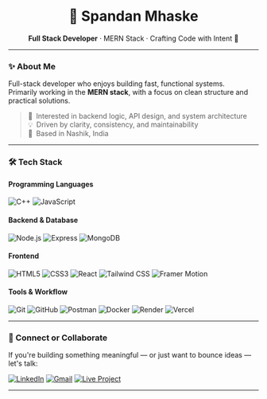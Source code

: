 <!-- GitHub Profile README for Spandan Mhaske -->

<h1 align="center">🎯 Spandan Mhaske</h1>

<p align="center">
  <strong>Full Stack Developer</strong> · MERN Stack · Crafting Code with Intent 🚀
</p>

---

### ✨ About Me

Full-stack developer who enjoys building fast, functional systems.  
Primarily working in the **MERN stack**, with a focus on clean structure and practical solutions.

> 🧩 Interested in backend logic, API design, and system architecture  
> 💡 Driven by clarity, consistency, and maintainability  
> 📍 Based in Nashik, India

---

### 🛠 Tech Stack

#### **Programming Languages**
![C++](https://img.shields.io/badge/C%2B%2B-00599C?style=for-the-badge&logo=c%2B%2B&logoColor=white)
![JavaScript](https://img.shields.io/badge/JavaScript-FFD600?style=for-the-badge&logo=javascript&logoColor=black)

#### **Backend & Database**
![Node.js](https://img.shields.io/badge/Node.js-3C873A?style=for-the-badge&logo=nodedotjs&logoColor=white)
![Express](https://img.shields.io/badge/Express-303030?style=for-the-badge&logo=express&logoColor=white)
![MongoDB](https://img.shields.io/badge/MongoDB-10AA50?style=for-the-badge&logo=mongodb&logoColor=white)

#### **Frontend**
![HTML5](https://img.shields.io/badge/HTML5-e44d26?style=for-the-badge&logo=html5&logoColor=white)
![CSS3](https://img.shields.io/badge/CSS3-264de4?style=for-the-badge&logo=css3&logoColor=white)
![React](https://img.shields.io/badge/React-20232A?style=for-the-badge&logo=react&logoColor=61DAFB)
![Tailwind CSS](https://img.shields.io/badge/Tailwind_CSS-38BDF8?style=for-the-badge&logo=tailwindcss&logoColor=white)
![Framer Motion](https://img.shields.io/badge/Framer_Motion-1f1f1f?style=for-the-badge&logo=framer&logoColor=white)

#### **Tools & Workflow**
![Git](https://img.shields.io/badge/Git-F1502F?style=for-the-badge&logo=git&logoColor=white)
![GitHub](https://img.shields.io/badge/GitHub-181717?style=for-the-badge&logo=github&logoColor=white)
![Postman](https://img.shields.io/badge/Postman-E85828?style=for-the-badge&logo=postman&logoColor=white)
![Docker](https://img.shields.io/badge/Docker-0db7ed?style=for-the-badge&logo=docker&logoColor=white)
![Render](https://img.shields.io/badge/Render-1F2937?style=for-the-badge&logo=render&logoColor=white)
![Vercel](https://img.shields.io/badge/Vercel-000000?style=for-the-badge&logo=vercel&logoColor=white)


---

### 📡 Connect or Collaborate

If you're building something meaningful — or just want to bounce ideas — let's talk:

[![LinkedIn](https://img.shields.io/badge/LinkedIn-0A66C2?style=for-the-badge&logo=linkedin&logoColor=white)](https://www.linkedin.com/in/spandanmhaske/)
[![Gmail](https://img.shields.io/badge/Gmail-EA4335?style=for-the-badge&logo=gmail&logoColor=white)](mailto:spandanmhaske.work@gmail.com)
[![Live Project](https://img.shields.io/badge/Accessibility_Analyzer-000000?style=for-the-badge&logo=vercel&logoColor=white)](https://accessibility-analyzer-v3.vercel.app)

---

